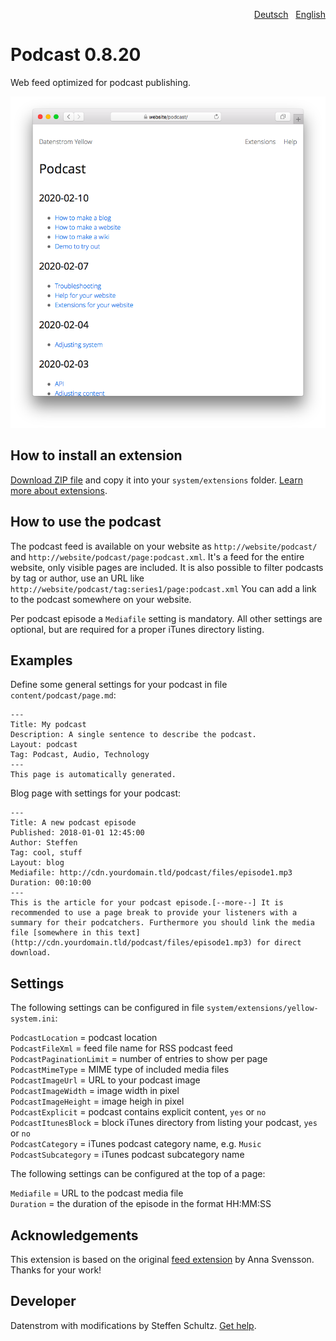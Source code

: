 <p align="right"><a href="README-de.md">Deutsch</a> &nbsp; <a href="README.md">English</a></p>

# Podcast 0.8.20

Web feed optimized for podcast publishing.

<p align="center"><img src="podcast-screenshot.png?raw=true" alt="Screenshot"></p>

## How to install an extension

[Download ZIP file](https://github.com/schulle4u/yellow-extensions-schulle4u/raw/main/downloads/podcast.zip) and copy it into your `system/extensions` folder. [Learn more about extensions](https://github.com/annaesvensson/yellow-update).

## How to use the podcast

The podcast feed is available on your website as `http://website/podcast/` and `http://website/podcast/page:podcast.xml`. It's a feed for the entire website, only visible pages are included. It is also possible to filter podcasts by tag or author, use an URL like `http://website/podcast/tag:series1/page:podcast.xml` You can add a link to the podcast somewhere on your website. 

Per podcast episode a `Mediafile` setting is mandatory. All other settings are optional, but are required for a proper iTunes directory listing.

## Examples

Define some general settings for your podcast in file `content/podcast/page.md`: 

```
---
Title: My podcast
Description: A single sentence to describe the podcast.
Layout: podcast
Tag: Podcast, Audio, Technology
---
This page is automatically generated.
```

Blog page with settings for your podcast:

```
---
Title: A new podcast episode
Published: 2018-01-01 12:45:00
Author: Steffen
Tag: cool, stuff
Layout: blog
Mediafile: http://cdn.yourdomain.tld/podcast/files/episode1.mp3
Duration: 00:10:00
---
This is the article for your podcast episode.[--more--] It is recommended to use a page break to provide your listeners with a summary for their podcatchers. Furthermore you should link the media file [somewhere in this text](http://cdn.yourdomain.tld/podcast/files/episode1.mp3) for direct download. 
```

## Settings

The following settings can be configured in file `system/extensions/yellow-system.ini`:

`PodcastLocation` = podcast location  
`PodcastFileXml` = feed file name for RSS podcast feed  
`PodcastPaginationLimit` = number of entries to show per page  
`PodcastMimeType` = MIME type of included media files  
`PodcastImageUrl` = URL to your podcast image  
`PodcastImageWidth` = image width in pixel  
`PodcastImageHeight` = image heigh in pixel  
`PodcastExplicit` = podcast contains explicit content, `yes` or `no`  
`PodcastItunesBlock` = block iTunes directory from listing your podcast, `yes` or `no`  
`PodcastCategory` = iTunes podcast category name, e.g. `Music`  
`PodcastSubcategory` = iTunes podcast subcategory name  

The following settings can be configured at the top of a page:

`Mediafile` = URL to the podcast media file  
`Duration` = the duration of the episode in the format HH:MM:SS  

## Acknowledgements

This extension is based on the original [feed extension](https://github.com/annaesvensson/yellow-feed) by Anna Svensson. Thanks for your work!

## Developer

Datenstrom with modifications by Steffen Schultz. [Get help](https://datenstrom.se/yellow/help/).
